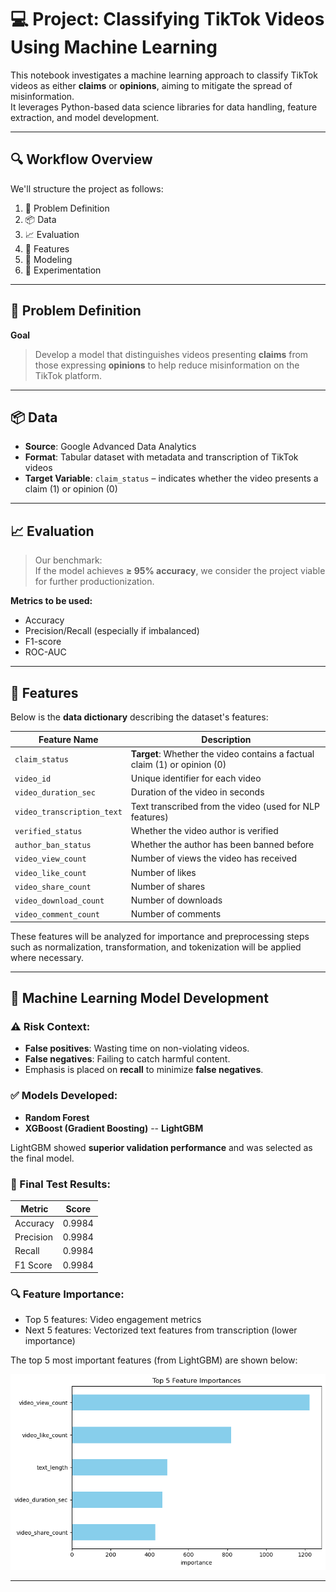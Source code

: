 # 💻 **Project: Classifying TikTok Videos Using Machine Learning**

This notebook investigates a machine learning approach to classify TikTok videos as either **claims** or **opinions**, aiming to mitigate the spread of misinformation.  
It leverages Python-based data science libraries for data handling, feature extraction, and model development.

---

## 🔍 **Workflow Overview**

We'll structure the project as follows:
1. 🧠 Problem Definition  
2. 📦 Data  
3. 📈 Evaluation  
4. 🔑 Features  
5. 🤖 Modeling  
6. 🔬 Experimentation  

---

## 🧠 **Problem Definition**

**Goal**  
> Develop a model that distinguishes videos presenting **claims** from those expressing **opinions** to help reduce misinformation on the TikTok platform.

---

## 📦 **Data**

- **Source**: Google Advanced Data Analytics  
- **Format**: Tabular dataset with metadata and transcription of TikTok videos  
- **Target Variable**: `claim_status` – indicates whether the video presents a claim (1) or opinion (0)  

---

## 📈 **Evaluation**

> Our benchmark:  
If the model achieves **≥ 95% accuracy**, we consider the project viable for further productionization.

**Metrics to be used:**
- Accuracy  
- Precision/Recall (especially if imbalanced)  
- F1-score  
- ROC-AUC  

---

## 🔑 **Features**

Below is the **data dictionary** describing the dataset's features:

| Feature Name               | Description |
|----------------------------|-------------|
| `claim_status`             | **Target**: Whether the video contains a factual claim (1) or opinion (0) |
| `video_id`                 | Unique identifier for each video |
| `video_duration_sec`       | Duration of the video in seconds |
| `video_transcription_text` | Text transcribed from the video (used for NLP features) |
| `verified_status`          | Whether the video author is verified |
| `author_ban_status`        | Whether the author has been banned before |
| `video_view_count`         | Number of views the video has received |
| `video_like_count`         | Number of likes |
| `video_share_count`        | Number of shares |
| `video_download_count`     | Number of downloads |
| `video_comment_count`      | Number of comments |

These features will be analyzed for importance and preprocessing steps such as normalization, transformation, and tokenization will be applied where necessary.

---

## 🧠 Machine Learning Model Development

### ⚠️ Risk Context:
- **False positives**: Wasting time on non-violating videos.
- **False negatives**: Failing to catch harmful content.
- Emphasis is placed on **recall** to minimize **false negatives**.

### ✅ Models Developed:
- **Random Forest**
- **XGBoost (Gradient Boosting)**
-- **LightGBM**

LightGBM showed **superior validation performance** and was selected as the final model.

### 🧪 Final Test Results:

| Metric     | Score   |
|------------|---------|
| Accuracy   | 0.9984  |
| Precision  | 0.9984  |
| Recall     | 0.9984  |
| F1 Score   | 0.9984  |

### 🔍 Feature Importance:
- Top 5 features: Video engagement metrics  
- Next 5 features: Vectorized text features from transcription (lower importance) 

The top 5 most important features (from LightGBM) are shown below:

![LightGBM Feature Importances](./Photo/LightGBM_Model_Feature_Importances_Top5.png)

---